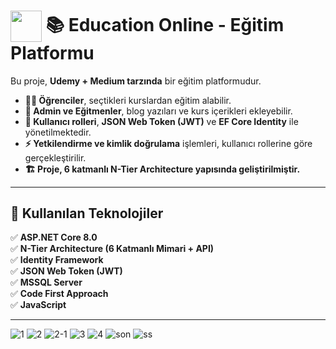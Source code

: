 
<h1>
  <img src="https://upload.wikimedia.org/wikipedia/commons/e/ee/.NET_Core_Logo.svg" width="50" style="vertical-align: middle;">
  📚 Education Online - Eğitim Platformu
</h1>



Bu proje, **Udemy + Medium tarzında** bir eğitim platformudur.  

- **👩‍🎓 Öğrenciler**, seçtikleri kurslardan eğitim alabilir.  
- **📝 Admin ve Eğitmenler**, blog yazıları ve kurs içerikleri ekleyebilir.  
- **🔐 Kullanıcı rolleri**, **JSON Web Token (JWT)** ve **EF Core Identity** ile yönetilmektedir.  
- **⚡ Yetkilendirme ve kimlik doğrulama** işlemleri, kullanıcı rollerine göre gerçekleştirilir.  
- **🏗️ Proje, 6 katmanlı N-Tier Architecture yapısında geliştirilmiştir.**  

---

## 🚀 Kullanılan Teknolojiler  

✅ **ASP.NET Core 8.0**  
✅ **N-Tier Architecture (6 Katmanlı Mimari + API)**  
✅ **Identity Framework**  
✅ **JSON Web Token (JWT)**  
✅ **MSSQL Server**  
✅ **Code First Approach**  
✅ **JavaScript**  

---

  ![1](https://github.com/user-attachments/assets/da1d20a7-24b8-4258-b2ab-0c3652eb1731)
![2](https://github.com/user-attachments/assets/77f535ba-b573-474d-83ac-0ab883377a05)
![2-1](https://github.com/user-attachments/assets/8e6c70ae-7840-46b3-8f98-76584bb498c0)
![3](https://github.com/user-attachments/assets/1d5bde57-4165-492d-8d87-c0cf6150f6a4)
![4](https://github.com/user-attachments/assets/c660be6e-40c3-4663-ac5e-fb7f31d6e1c6)
![son](https://github.com/user-attachments/assets/09c75827-8d5c-4dab-9cfe-9663426b1567)
![ss](https://github.com/user-attachments/assets/985c3769-ec34-44f6-8efb-af53490634d1)

